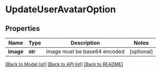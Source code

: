 # UpdateUserAvatarOption

## Properties
Name | Type | Description | Notes
------------ | ------------- | ------------- | -------------
**image** | **str** | image must be base64 encoded | [optional] 

[[Back to Model list]](../README.md#documentation-for-models) [[Back to API list]](../README.md#documentation-for-api-endpoints) [[Back to README]](../README.md)


